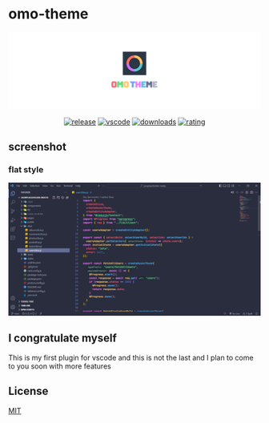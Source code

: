 # omo-theme

![omo theme logo](images/omo-theme-cover.png)

<div align="center">
  
[![release](https://img.shields.io/github/release/omoghadasi/omo-theme.svg?style=for-the-badge&logo=github&logoColor=white&colorA=2b303b&colorB=00e8c6)](https://github.com/omoghadasi/omo-theme/releases/latest)  [![vscode](https://img.shields.io/badge/VS_Code-v1.73+-373277.svg?style=for-the-badge&logo=microsoft&logoColor=white&colorA=2b303b&colorB=7cb7ff)](https://code.visualstudio.com/updates/v1_73)  [![downloads](https://img.shields.io/visual-studio-marketplace/d/omoghadasi.omo-theme?style=for-the-badge&logoColor=white&colorA=2b303b&colorB=96E072)](https://marketplace.visualstudio.com/items?itemName=omoghadasi.omo-theme)  [![rating](https://img.shields.io/visual-studio-marketplace/stars/omoghadasi.omo-theme?style=for-the-badge&logo=reverbnation&logoColor=white&colorA=2b303b&colorB=FFE66D)](https://marketplace.visualstudio.com/items?itemName=omoghadasi.omo-theme)

</div>

## screenshot

### flat style

![omo theme flat screenshot](images/screenshot-flat.png)

## I congratulate myself

This is my first plugin for vscode and this is not the last and I plan to come to you soon with more features

## License

[MIT](https://github.com/omoghadasi/omo-theme/LICENSE.md)
